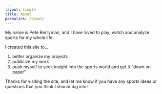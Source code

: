 ```yaml
---
layout: single
title: About
permalink: /about/
---
```


My name is Pete Berryman, and I have loved to play, watch and analyze sports for my whole life.

I created this site to...
1. better organize my projects
2. publicize my work
3. push myself to seek insight into the sports world and get it "down on paper"
<!-- For me, it's really fun to ask questions like "which batters excel against starting pitchers but struggle against relievers?" or "what pitchers struggle to put away batters with two strikes?", find the data that is relevant to the question, conduct an analysis and write-up the results. -->

<!--
My interest in sports was piqued when I first played on a baseball team in first grade. As a kid who was allowed limited "screen time", I learned to understand the game of baseball primarily by playing the game and studying the stats and box scores in the Birmingham News while I munched on a bowl of cereal each morning. That first grade baseball team I played on was the Yankees, and I decided that Derek Jeter was my favorite player. My mood for a whole day often hinged on whether the box score from the previous night's Yankees game said Jeter was 0 for 4 or 3 for 4.

Over the years, sports (specifically baseball, football and basketball) have played a huge role in my life, creating many great memories, relationships and opportunities.
-->

Thanks for visiting the site, and let me know if you have any sports ideas or questions that you think I should dig into!